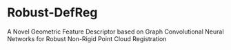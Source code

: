 # Robust-DefReg
A Novel Geometric Feature Descriptor based on Graph Convolutional Neural Networks for Robust Non-Rigid Point Cloud Registration
